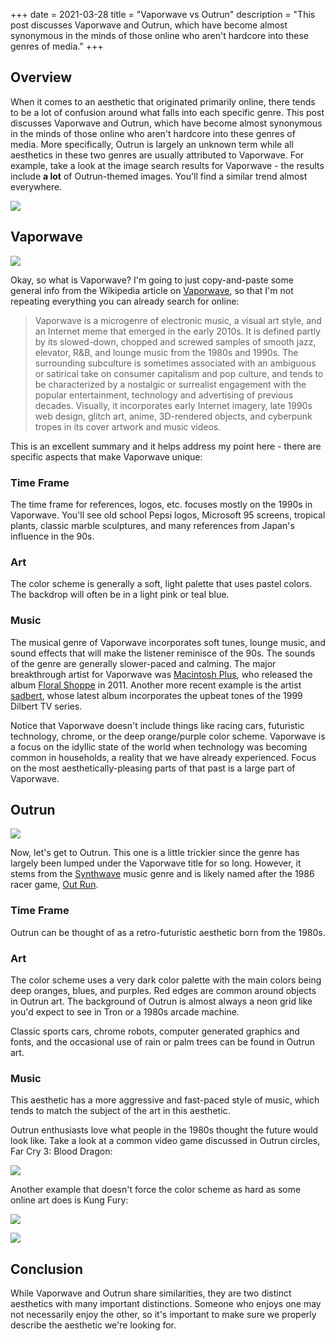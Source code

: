 +++
date = 2021-03-28
title = "Vaporwave vs Outrun"
description = "This post discusses Vaporwave and Outrun, which have become almost synonymous in the minds of those online who aren't hardcore into these genres of media."
+++

## Overview

When it comes to an aesthetic that originated primarily online, there tends to be a lot of confusion around what falls
into each specific genre. This post discusses Vaporwave and Outrun, which have become almost synonymous in the minds of
those online who aren't hardcore into these genres of media. More specifically, Outrun is largely an unknown term while
all aesthetics in these two genres are usually attributed to Vaporwave. For example, take a look at the image search
results for Vaporwave - the results include **a lot** of Outrun-themed images. You'll find a similar trend almost
everywhere.

![](https://img.cleberg.io/blog/030-vaporwave-vs-outrun/vaporwave-search-results.png)

## Vaporwave

![](https://img.cleberg.io/blog/030-vaporwave-vs-outrun/macintosh-plus.png)

Okay, so what is Vaporwave? I'm going to just copy-and-paste some general info from the Wikipedia article
on [Vaporwave](https://en.wikipedia.org/wiki/Vaporwave), so that I'm not repeating everything you can already search for
online:

> Vaporwave is a microgenre of electronic music, a visual art style, and an Internet meme that emerged in the early 2010s. It is defined partly by its slowed-down, chopped and screwed samples of smooth jazz, elevator, R&B, and lounge music from the 1980s and 1990s. The surrounding subculture is sometimes associated with an ambiguous or satirical take on consumer capitalism and pop culture, and tends to be characterized by a nostalgic or surrealist engagement with the popular entertainment, technology and advertising of previous decades. Visually, it incorporates early Internet imagery, late 1990s web design, glitch art, anime, 3D-rendered objects, and cyberpunk tropes in its cover artwork and music videos.

This is an excellent summary and it helps address my point here - there are specific aspects that make Vaporwave unique:

### Time Frame

The time frame for references, logos, etc. focuses mostly on the 1990s in Vaporwave. You'll see old school Pepsi logos,
Microsoft 95 screens, tropical plants, classic marble sculptures, and many references from Japan's influence in the 90s.

### Art

The color scheme is generally a soft, light palette that uses pastel colors. The backdrop will often be in a light pink
or teal blue.

### Music

The musical genre of Vaporwave incorporates soft tunes, lounge music, and sound effects that will make the listener
reminisce of the 90s. The sounds of the genre are generally slower-paced and calming. The major breakthrough artist for
Vaporwave was [Macintosh Plus](https://en.wikipedia.org/wiki/Vektroid), who released the
album [Floral Shoppe](https://archive.org/details/MACINTOSHPLUS-FLORALSHOPPE_complete) in 2011. Another more recent
example is the artist [sadbert](https://sadbert.bandcamp.com/), whose latest album incorporates the upbeat tones of the
1999 Dilbert TV series.

Notice that Vaporwave doesn't include things like racing cars, futuristic technology, chrome, or the deep orange/purple
color scheme. Vaporwave is a focus on the idyllic state of the world when technology was becoming common in households,
a reality that we have already experienced. Focus on the most aesthetically-pleasing parts of that past is a large part
of Vaporwave.

## Outrun

![](https://img.cleberg.io/blog/030-vaporwave-vs-outrun/outrun.png)

Now, let's get to Outrun. This one is a little trickier since the genre has largely been lumped under the Vaporwave
title for so long. However, it stems from the [Synthwave](https://en.wikipedia.org/wiki/Synthwave) music genre and is
likely named after the 1986 racer game, [Out Run](https://en.wikipedia.org/wiki/Out_Run).

### Time Frame

Outrun can be thought of as a retro-futuristic aesthetic born from the 1980s.

### Art

The color scheme uses a very dark color palette with the main colors being deep oranges, blues, and purples. Red edges
are common around objects in Outrun art. The background of Outrun is almost always a neon grid like you'd expect to see
in Tron or a 1980s arcade machine.

Classic sports cars, chrome robots, computer generated graphics and fonts, and the occasional use of rain or palm trees
can be found in Outrun art.

### Music

This aesthetic has a more aggressive and fast-paced style of music, which tends to match the subject of the art in this
aesthetic.

Outrun enthusiasts love what people in the 1980s thought the future would look like. Take a look at a common video game
discussed in Outrun circles, Far Cry 3: Blood Dragon:

![](https://img.cleberg.io/blog/030-vaporwave-vs-outrun/far-cry.png)

Another example that doesn't force the color scheme as hard as some online art does is Kung Fury:

![](https://img.cleberg.io/blog/030-vaporwave-vs-outrun/kung-fury.png)

![](https://img.cleberg.io/blog/030-vaporwave-vs-outrun/kung-fury-hacker.png)

## Conclusion

While Vaporwave and Outrun share similarities, they are two distinct aesthetics with many important distinctions.
Someone who enjoys one may not necessarily enjoy the other, so it's important to make sure we properly describe the
aesthetic we're looking for.
